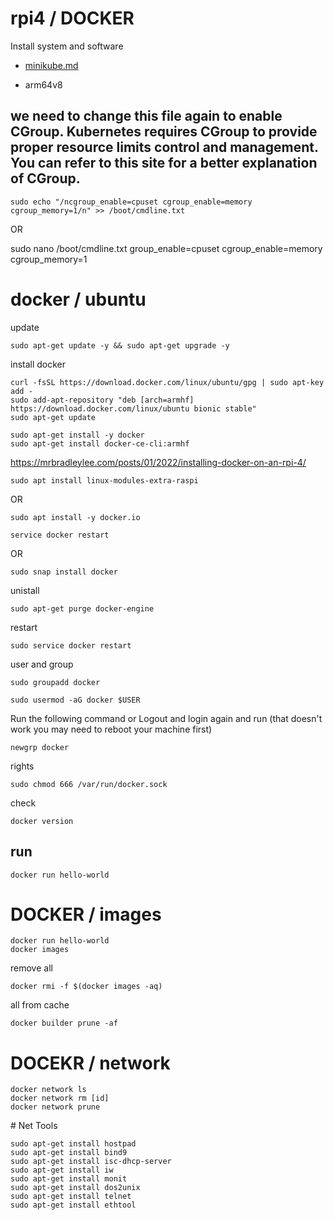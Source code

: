 # rpi4 / DOCKER
Install system and software 

+ [minikube.md](minikube.md)

+ arm64v8

## we need to change this file again to enable CGroup. Kubernetes requires CGroup to provide proper resource limits control and management. You can refer to this site for a better explanation of CGroup.

    sudo echo "/ncgroup_enable=cpuset cgroup_enable=memory cgroup_memory=1/n" >> /boot/cmdline.txt

OR

sudo nano /boot/cmdline.txt
group_enable=cpuset cgroup_enable=memory cgroup_memory=1



# docker / ubuntu

update

    sudo apt-get update -y && sudo apt-get upgrade -y

install docker

    curl -fsSL https://download.docker.com/linux/ubuntu/gpg | sudo apt-key add -
    sudo add-apt-repository "deb [arch=armhf] https://download.docker.com/linux/ubuntu bionic stable"
    sudo apt-get update
    
    sudo apt-get install -y docker
    sudo apt-get install docker-ce-cli:armhf



https://mrbradleylee.com/posts/01/2022/installing-docker-on-an-rpi-4/


    sudo apt install linux-modules-extra-raspi
    
OR

    sudo apt install -y docker.io
    
    service docker restart


OR

    sudo snap install docker

unistall

    sudo apt-get purge docker-engine

restart

    sudo service docker restart
    
user and group 

    sudo groupadd docker

    sudo usermod -aG docker $USER


Run the following command or Logout and login again and run (that doesn't work you may need to reboot your machine first)

    newgrp docker


rights

    sudo chmod 666 /var/run/docker.sock

check

    docker version



## run

    docker run hello-world

# DOCKER / images

    docker run hello-world
    docker images

remove all

    docker rmi -f $(docker images -aq)
 
all from cache

    docker builder prune -af
    

# DOCEKR / network


    docker network ls
    docker network rm [id]
    docker network prune
    

# Net Tools

    sudo apt-get install hostpad
    sudo apt-get install bind9
    sudo apt-get install isc-dhcp-server
    sudo apt-get install iw
    sudo apt-get install monit
    sudo apt-get install dos2unix
    sudo apt-get install telnet
    sudo apt-get install ethtool
  
